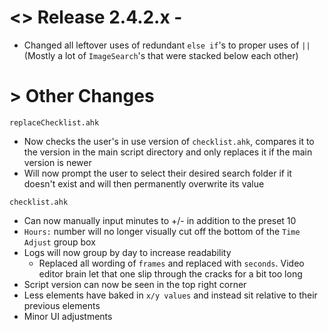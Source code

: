 # <> Release 2.4.2.x -
- Changed all leftover uses of redundant `else if`'s to proper uses of `||` (Mostly a lot of `ImageSearch`'s that were stacked below each other)

# > Other Changes

`replaceChecklist.ahk`
- Now checks the user's in use version of `checklist.ahk`, compares it to the version in the main script directory and only replaces it if the main version is newer
- Will now prompt the user to select their desired search folder if it doesn't exist and will then permanently overwrite its value

`checklist.ahk`
- Can now manually input minutes to +/- in addition to the preset 10
- `Hours:` number will no longer visually cut off the bottom of the `Time Adjust` group box
- Logs will now group by day to increase readability
    - Replaced all wording of `frames` and replaced with `seconds`. Video editor brain let that one slip through the cracks for a bit too long
- Script version can now be seen in the top right corner
- Less elements have baked in `x/y values` and instead sit relative to their previous elements
- Minor UI adjustments